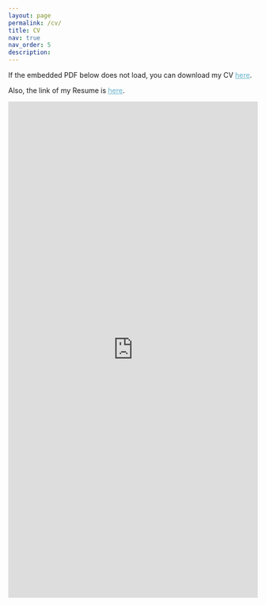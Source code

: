```yaml
---
layout: page
permalink: /cv/
title: CV
nav: true
nav_order: 5
description:
---
```


If the embedded PDF below does not load, you can download my CV <a href="https://shajarian.github.io/assets/pdf/CV_Jan2025.pdf" style="color:#64B2CB" download>here</a>.

Also, the link of my Resume is <a href="https://shajarian.github.io/assets/pdf/ShirleyShajarian_Resume(Oct2024).docx.pdf" style="color:#64B2CB" download>here</a>.

<embed src="https://shajarian.github.io/assets/pdf/CV_Oct2024.pdf" type="application/pdf" style="width:100%; height:1000px; margin-left: auto; margin-right: auto;" frameborder="0"/>

